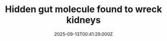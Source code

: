---
title: "Hidden gut molecule found to wreck kidneys"
date: 2025-09-13T00:41:29.000Z
category: Health
externalLink: "https://www.sciencedaily.com/releases/2025/09/250912195133.htm"
image: ""
excerpt: "Scientists discovered that a gut bacteria molecule called corisin can travel to the kidneys, triggering inflammation and scarring that lead to diabetic kidney fibrosis. By attaching to albumin in the blood, corisin infiltrates kidney tissue and accelerates damage. In animal studies, antibodies that neutralize corisin slowed disease progression, offering hope for new treatments beyond dialysis and transplants.…"
---